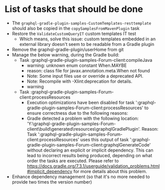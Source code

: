 # List of tasks that should be done
* The `graphql-gradle-plugin-samples-CustomTemplates-resttemplate` should also be copied in the `copySamplesFromMavenPlugin` task
* Restore the `ValidateCustomQueryIT` custom templates IT test
    * Which means, solve this issue: custom templates embedded in an external library doesn't seem to be readable from a Gradle plugin
* Remove the graphql-gradle-plugin/userHome from git
* Manage the below warning, during the Gradle build:
    * Task :graphql-gradle-plugin-samples-Forum-client:compileJava
        * warning: unknown enum constant When.MAYBE
        * reason: class file for javax.annotation.meta.When not found
        * Note: Some input files use or override a deprecated API.
        * Note: Recompile with -Xlint:deprecation for details.
        * warning
    * Task :graphql-gradle-plugin-samples-Forum-client:processResources
        * Execution optimizations have been disabled for task ':graphql-gradle-plugin-samples-Forum-client:processResources' to ensure correctness due to the following reasons:
        * Gradle detected a problem with the following location: 'Y:\graphql-gradle-plugin-samples-Forum-client\build\generated\resources\graphqlGradlePlugin'. Reason: Task ':graphql-gradle-plugin-samples-Forum-client:processResources' uses this output of task ':graphql-gradle-plugin-samples-Forum-client:graphqlGenerateCode' without declaring an explicit or implicit dependency. This can lead to incorrect results being produced, depending on what order the tasks are executed. Please refer to https://docs.gradle.org/7.3.1/userguide/validation_problems.html#implicit_dependency for more details about this problem.
* Enhance dependency management (so that it's no more needed to provide two times the version number)
